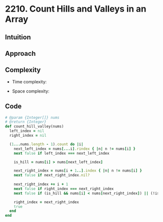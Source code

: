 # 2210. Count Hills and Valleys in an Array

## Intuition

## Approach
<!-- Describe your approach to solving the problem. -->

## Complexity

- Time complexity:
<!-- Add your time complexity here, e.g. $$O(n)$$ -->

- Space complexity:
<!-- Add your space complexity here, e.g. $$O(n)$$ -->

## Code

```ruby
# @param {Integer[]} nums
# @return {Integer}
def count_hill_valley(nums)
  left_index = nil
  right_index = nil

  (1...nums.length - 1).count do |i|
    next_left_index = nums[...i].rindex { |n| n != nums[i] }
    next false if left_index === next_left_index

    is_hill = nums[i] > nums[next_left_index]

    next_right_index = nums[i + 1..].index { |n| n != nums[i] }
    next false if next_right_index.nil?
    
    next_right_index += i + 1
    next false if right_index === next_right_index
    next false if (is_hill && nums[i] < nums[next_right_index]) || (!is_hill && nums[i] > nums[next_right_index])

    right_index = next_right_index
    true
  end
end
```
